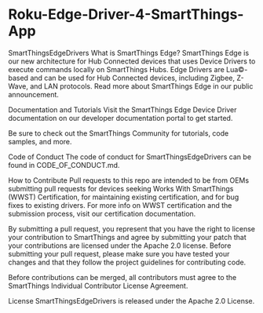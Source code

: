# Roku-Edge-Driver-4-SmartThings-App
SmartThingsEdgeDrivers
What is SmartThings Edge?
SmartThings Edge is our new architecture for Hub Connected devices that uses Device Drivers to execute commands locally on SmartThings Hubs. Edge Drivers are Lua©-based and can be used for Hub Connected devices, including Zigbee, Z-Wave, and LAN protocols. Read more about SmartThings Edge in our public announcement.

Documentation and Tutorials
Visit the SmartThings Edge Device Driver documentation on our developer documentation portal to get started.

Be sure to check out the SmartThings Community for tutorials, code samples, and more.

Code of Conduct
The code of conduct for SmartThingsEdgeDrivers can be found in CODE_OF_CONDUCT.md.

How to Contribute
Pull requests to this repo are intended to be from OEMs submitting pull requests for devices seeking Works With SmartThings (WWST) Certification, for maintaining existing certification, and for bug fixes to existing drivers. For more info on WWST certification and the submission process, visit our certification documentation.

By submitting a pull request, you represent that you have the right to license your contribution to SmartThings and agree by submitting your patch that your contributions are licensed under the Apache 2.0 license. Before submitting your pull request, please make sure you have tested your changes and that they follow the project guidelines for contributing code.

Before contributions can be merged, all contributors must agree to the SmartThings Individual Contributor License Agreement.

License
SmartThingsEdgeDrivers is released under the Apache 2.0 License.

